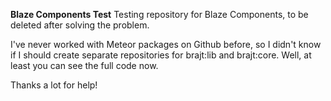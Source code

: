 **Blaze Components Test**
Testing repository for Blaze Components, to be deleted after solving the problem.

I've never worked with Meteor packages on Github before, so I didn't know if I should create separate repositories for brajt:lib and brajt:core. Well, at least you can see the full code now.

Thanks a lot for help!
